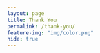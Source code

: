 ```yaml
---
layout: page
title: Thank You
permalink: /thank-you/
feature-img: "img/color.png"
hide: true
---
```

